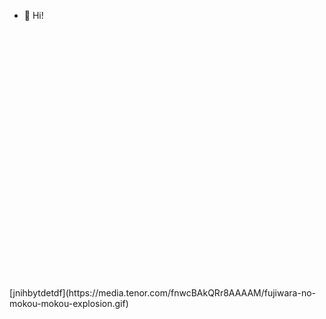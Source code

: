 - 👋 Hi!


<p align="center">
 <img widht="469" height="399" scr="media1.tenor.com/m/AvnDXN_l71QAAAAC/touhou-reimu-hakurei.gif">
   </p>
   [jnihbytdetdf](https://media.tenor.com/fnwcBAkQRr8AAAAM/fujiwara-no-mokou-mokou-explosion.gif)
   
